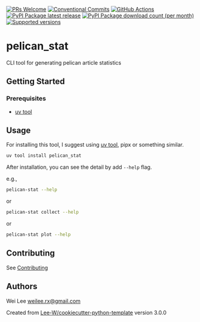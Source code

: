 [![PRs Welcome](https://img.shields.io/badge/PRs-welcome-brightgreen.svg?style=flat-square)](http://makeapullrequest.com)
[![Conventional Commits](https://img.shields.io/badge/Conventional%20Commits-1.0.0-yellow.svg?style=flat-square)](https://conventionalcommits.org)
[![GitHub Actions](https://github.com/Lee-W/pelican-stat/actions/workflows/python-check.yaml/badge.svg)](https://github.com/Lee-W/pelican-stat/actions/workflows/python-check.yaml)
[![PyPI Package latest release](https://img.shields.io/pypi/v/pelican_stat.svg?style=flat-square)](https://pypi.org/project/pelican_stat/)
[![PyPI Package download count (per month)](https://img.shields.io/pypi/dm/pelican_stat?style=flat-square)](https://pypi.org/project/pelican_stat/)
[![Supported versions](https://img.shields.io/pypi/pyversions/pelican-stat.svg?style=flat-square)](https://pypi.org/project/pelican_stat/)

# pelican_stat

CLI tool for generating pelican article statistics

## Getting Started

### Prerequisites

* [uv tool]

[uv tool]: https://docs.astral.sh/uv/concepts/tools/

## Usage

For installing this tool, I suggest using [uv tool], pipx or something similar.

```sh
uv tool install pelican_stat
```

After installation, you can see the detail by add `--help` flag.

e.g.,

```sh
pelican-stat --help
```

or

```sh
pelican-stat collect --help
```

or

```sh
pelican-stat plot --help
```

## Contributing

See [Contributing](contributing.md)

## Authors

Wei Lee <weilee.rx@gmail.com>

Created from [Lee-W/cookiecutter-python-template] version 3.0.0

[Lee-W/cookiecutter-python-template]: https://github.com/Lee-W/cookiecutter-python-template/tree/3.0.0
